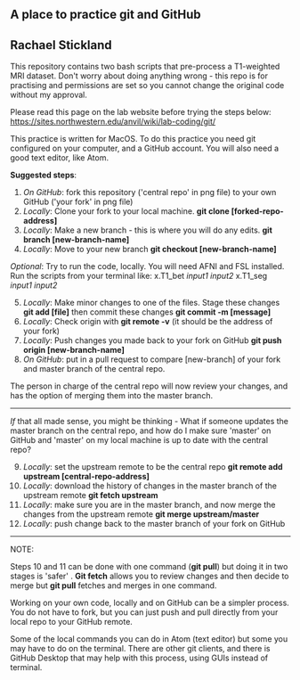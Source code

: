 A place to practice git and GitHub
--------------
Rachael Stickland
--------------

This repository contains two bash scripts that pre-process a T1-weighted MRI dataset.
Don't worry about doing anything wrong - this repo is for practising and permissions are set so you cannot change the original code without my approval. 

Please read this page on the lab website before trying the steps below: https://sites.northwestern.edu/anvil/wiki/lab-coding/git/

This practice is written for MacOS.
To do this practice you need git configured on your computer, and a GitHub account. 
You will also need a good text editor, like Atom. 

**Suggested steps**:

1. *On GitHub*: fork this repository ('central repo' in png file) to your own GitHub ('your fork' in png file)
2. *Locally*: Clone your fork to your local machine.   **git clone [forked-repo-address]**
3. *Locally*: Make a new branch  - this is where you will do any edits. **git branch [new-branch-name]**
4. *Locally*: Move to your new branch **git checkout [new-branch-name]**

*Optional*: Try to run the code, locally. You will need AFNI and FSL installed. Run the scripts from your terminal like:
x.T1_bet *input1* *input2*
x.T1_seg *input1* *input2*

5. *Locally*: Make minor changes to one of the files. Stage these changes **git add [file]** then commit these changes **git commit -m [message]**
6. *Locally*: Check origin with **git remote -v** (it should be the address of your fork)
7. *Locally*: Push changes you made back to your fork on GitHub  **git push origin [new-branch-name]** 
8. *On GitHub*: put in a pull request to compare [new-branch] of your fork and master branch of the central repo. 

The person in charge of the central repo will now review your changes, and has the option of merging them into the master branch.

-------------

*If* that all made sense, you might be thinking - What if someone updates the master branch on the central repo, and  how do I make sure 'master' on GitHub and 'master' on my local machine is up to date with the central repo?

9.  *Locally*: set the upstream remote to be the central repo  **git remote add upstream [central-repo-address]**
10. *Locally*: download the history of changes in the master branch of the upstream remote   **git fetch upstream**
11. *Locally*: make sure you are in the master branch, and now merge the changes from the upstream remote  **git merge upstream/master**
12. *Locally*: push change back to the master branch of your fork on GitHub

--------------

NOTE:

Steps 10 and 11 can be done with one command (**git pull**) but doing it in two stages is 'safer' . **Git fetch** allows you to review changes and then decide to merge but **git pull** fetches and merges in one command.

Working on your own code, locally and on GitHub can be a simpler process. You do not have to fork, but you can just push and pull directly from your local repo to your GitHub remote. 

Some of the local commands you can do in Atom (text editor) but some you may have to do on the terminal. 
There are other git clients, and there is GitHub Desktop that may help with this process, using GUIs instead of terminal.






